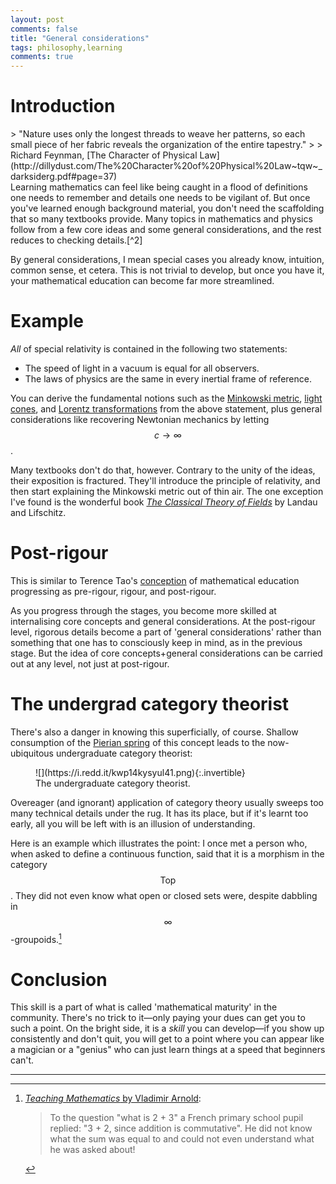 ```yaml
---
layout: post
comments: false
title: "General considerations"
tags: philosophy,learning
comments: true
---
```

# Introduction

<div class="epigraph" markdown="1">
> "Nature uses only the longest threads to weave her patterns, so each small piece of her fabric reveals the organization of the entire tapestry."
> 
> Richard Feynman, [The Character of Physical Law](http://dillydust.com/The%20Character%20of%20Physical%20Law~tqw~_darksiderg.pdf#page=37)
</div>
Learning mathematics can feel like being caught in a flood of definitions one needs to remember and details one needs to be vigilant of.
But once you've learned enough background material, you don't need the scaffolding that so many textbooks provide.
Many topics in mathematics and physics follow from a few core ideas and some general considerations, and the rest reduces to checking details.[^2]

[^2]: I don't mean to say that checking details is without value, but that the beginner can often miss the forest for the trees when neck-deep in details.

By general considerations, I mean special cases you already know, intuition, common sense, et cetera.
This is not trivial to develop, but once you have it, your mathematical education can become far more streamlined.

# Example
*All* of special relativity is contained in the following two statements:
- The speed of light in a vacuum is equal for all observers.
- The laws of physics are the same in every inertial frame of reference.

You can derive the fundamental notions such as the [Minkowski metric](https://en.wikipedia.org/wiki/Minkowski_space#Minkowski_metric), [light cones](https://en.wikipedia.org/wiki/Light_cone), and [Lorentz transformations](https://en.wikipedia.org/wiki/Lorentz_transformation) from the above statement, 
plus general considerations like recovering Newtonian mechanics by letting $$c\to\infty$$.

Many textbooks don't do that, however. 
Contrary to the unity of the ideas, their exposition is fractured.
They'll introduce the principle of relativity, and then start explaining the Minkowski metric out of thin air.
The one exception I've found is the wonderful book *[The Classical Theory of Fields](https://en.wikipedia.org/wiki/Course_of_Theoretical_Physics#Volume_2)* by Landau and Lifschitz.

# Post-rigour
This is similar to Terence Tao's [conception](https://terrytao.wordpress.com/career-advice/theres-more-to-mathematics-than-rigour-and-proofs/) of mathematical education progressing as pre-rigour, rigour, and post-rigour. 

As you progress through the stages, you become more skilled at internalising core concepts and general considerations. At the post-rigour level, rigorous details become a part of 'general considerations' rather than something that one has to consciously keep in mind, as in the previous stage.
But the idea of core concepts+general considerations can be carried out at any level, not just at post-rigour.

# The undergrad category theorist
There's also a danger in knowing this superficially, of course. Shallow consumption of the [Pierian spring](https://en.wikipedia.org/wiki/Pierian_Spring) of this concept leads to the now-ubiquitous undergraduate category theorist:

<figure markdown="1">
![](https://i.redd.it/kwp14kysyul41.png){:.invertible}
<div class="caption-wrapper">
<figcaption>The undergraduate category theorist.</figcaption>
</div>
</figure>
Overeager (and ignorant) application of category theory usually sweeps too many technical details under the rug. It has its place, but if it's learnt too early, all you will be left with is an illusion of understanding. 

Here is an example which illustrates the point: I once met a person who, when asked to define a continuous function, said that it is a morphism in the category $$\mathrm{Top}$$. They did not even know what open or closed sets were, despite dabbling in $$\infty$$-groupoids.[^3]

[^3]: [*Teaching Mathematics* by Vladimir Arnold](https://www.uni-muenster.de/Physik.TP/~munsteg/arnold.html):
    >  To the question "what is 2 + 3" a French primary school pupil replied: "3 + 2, since addition is commutative". He did not know what the sum was equal to and could not even understand what he was asked about! 

# Conclusion
This skill is a part of what is called 'mathematical maturity' in the community. There's no trick to it—only paying your dues can get you to such a point. On the bright side, it is a *skill* you can develop—if you show up consistently and don't quit, you will get to a point where you can appear like a magician or a "genius" who can just learn things at a speed that beginners can't. 

---
